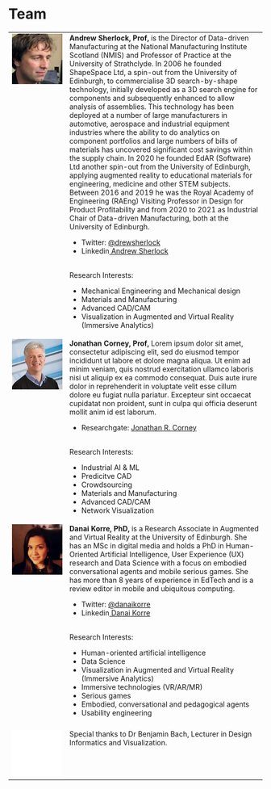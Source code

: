 # Team 

<table>
  <tr>
    <td style="vertical-align:top;width:100px;"><img src="images/drew.jpg"/></td>
    <td style="vertical-align:top;">
      <b><!-- a href="bach.html" -->Andrew Sherlock, Prof<!-- /a -->,</b> is the Director of Data-driven Manufacturing at the National Manufacturing
Institute Scotland (NMIS) and Professor of Practice at the University of Strathclyde.
In 2006 he founded ShapeSpace Ltd, a spin-out from the University of Edinburgh, to commercialise
3D search-by-shape technology, initially developed as a 3D search engine for components and
subsequently enhanced to allow analysis of assemblies. This technology has been deployed at a
number of large manufacturers in automotive, aerospace and industrial equipment industries where
the ability to do analytics on component portfolios and large numbers of bills of materials has
uncovered significant cost savings within the supply chain.
In 2020 he founded EdAR (Software) Ltd another spin-out from the University of Edinburgh, applying
augmented reality to educational materials for engineering, medicine and other STEM subjects.
Between 2016 and 2019 he was the Royal Academy of Engineering (RAEng) Visiting Professor in
Design for Product Profitability and from 2020 to 2021 as Industrial Chair of Data-driven
Manufacturing, both at the University of Edinburgh.

<ul>
  <li>Twitter: <a href="https://twitter.com/drewsherlock">@drewsherlock</a></li>
  <li>Linkedin<a href="https://www.linkedin.com/in/drewsherlock/"> Andrew Sherlock</a></li>
</ul>

<br />Research Interests: 
<ul>
  <li>Mechanical Engineering and Mechanical design</li>
  <li>Materials and Manufacturing</li>
  <li>Advanced CAD/CAM</li>
  <li>Visualization in Augmented and Virtual Reality (Immersive Analytics)</li>
</ul>
   </td>
  </tr>
  <tr>
    <td style="vertical-align:top;width:100px;"><img src="images/JC-Bio.jpg"/></td>
    <td style="vertical-align:top;">
      <b><!-- a href="bach.html" -->Jonathan Corney, Prof<!-- /a -->,</b> Lorem ipsum dolor sit amet, consectetur adipiscing elit, sed do eiusmod tempor incididunt ut labore et dolore magna aliqua. Ut enim ad minim veniam, quis nostrud exercitation ullamco laboris nisi ut aliquip ex ea commodo consequat. Duis aute irure dolor in reprehenderit in voluptate velit esse cillum dolore eu fugiat nulla pariatur. Excepteur sint occaecat cupidatat non proident, sunt in culpa qui officia deserunt mollit anim id est laborum.

<ul>
  <li>Researchgate: <a href="https://www.researchgate.net/profile/Jonathan-Corney">Jonathan R. Corney</a></li>
</ul>

<br />Research Interests: 
<ul>
  <li>Industrial AI & ML</li>
  <li>Predicitve CAD</li>
  <li>Crowdsourcing</li>
  <li>Materials and Manufacturing</li>
  <li>Advanced CAD/CAM</li>
  <li>Network Visualization</li>
</ul>
   </td>
  </tr>
  <tr>
    <td style="vertical-align:top;width:100px;"><img src="images/danai.jpg"/></td>
    <td style="vertical-align:top;">
      <b>Danai Korre, PhD,</b> is a Research Associate in Augmented and Virtual Reality at the University of Edinburgh. She has an MSc in digital media and holds a PhD in Human-Oriented Artificial Intelligence, User Experience (UX) research and Data Science with a focus on embodied conversational agents and mobile serious games. She has more than 8 years of experience in EdTech and is a review editor in mobile and ubiquitous computing. 
<ul>
  <li>Twitter: <a href="https://twitter.com/danaikorre">@danaikorre</a></li>
  <li>Linkedin<a href="https://www.linkedin.com/in/danai-korre/"> Danai Korre</a></li>
</ul>
<br />
Research Interests:
    <ul>
      <li>Human-oriented artificial intelligence</li>
      <li>Data Science</li>
      <li>Visualization in Augmented and Virtual Reality (Immersive Analytics)</li>
      <li>Immersive technologies (VR/AR/MR)</li>
      <li>Serious games</li>
      <li>Embodied, conversational and pedagogical agents</li>
      <li>Usability engineering</li>
    </ul>
   </td>
  </tr>
  <tr>
  <td>
    <tr>
    <td style="vertical-align:top;width:100px;"><img src="images/white.png"/></td>
    <td style="vertical-align:top;"> 
    Special thanks to Dr Benjamin Bach, Lecturer in Design Informatics and Visualization.
      </td>
      </tr>
</table>
  

